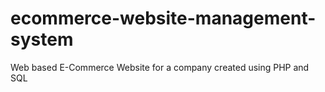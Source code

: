 # ecommerce-website-management-system
Web based E-Commerce Website for a company created using PHP and SQL
